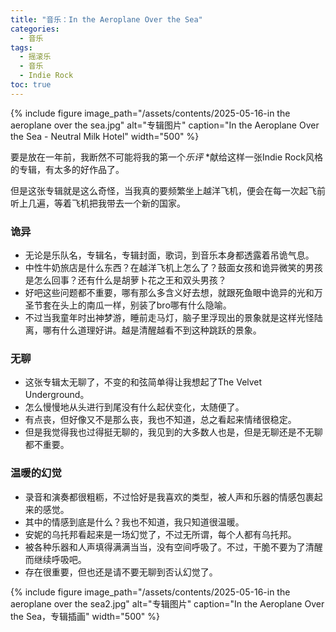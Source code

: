 ```yaml
---
title: "音乐：In the Aeroplane Over the Sea"
categories:
  - 音乐
tags:
  - 摇滚乐
  - 音乐
  - Indie Rock
toc: true
---
```

{% include figure 
   image_path="/assets/contents/2025-05-16-in the aeroplane over the sea.jpg" 
   alt="专辑图片"
   caption="In the Aeroplane Over the Sea - Neutral Milk Hotel" 
   width="500"
%}

要是放在一年前，我断然不可能将我的第一个*乐评* *献给这样一张Indie Rock风格的专辑，有太多的好作品了。

但是这张专辑就是这么奇怪，当我真的要频繁坐上越洋飞机，便会在每一次起飞前听上几遍，等着飞机把我带去一个新的国家。

### 诡异
* 无论是乐队名，专辑名，专辑封面，歌词，到音乐本身都透露着吊诡气息。
* 中性牛奶旅店是什么东西？在越洋飞机上怎么了？鼓面女孩和诡异微笑的男孩是怎么回事？还有什么是胡萝卜花之王和双头男孩？
* 好吧这些问题都不重要，哪有那么多含义好去想，就跟死鱼眼中诡异的光和万圣节套在头上的南瓜一样，别装了bro哪有什么隐喻。
* 不过当我童年时出神梦游，睡前走马灯，脑子里浮现出的景象就是这样光怪陆离，哪有什么道理好讲。越是清醒越看不到这种跳跃的景象。

### 无聊
* 这张专辑太无聊了，不变的和弦简单得让我想起了The Velvet Underground。
* 怎么慢慢地从头进行到尾没有什么起伏变化，太随便了。
* 有点丧，但好像又不是那么丧，我也不知道，总之看起来情绪很稳定。
* 但是我觉得我也过得挺无聊的，我见到的大多数人也是，但是无聊还是不无聊都不重要。

### 温暖的幻觉
* 录音和演奏都很粗粝，不过恰好是我喜欢的类型，被人声和乐器的情感包裹起来的感觉。
* 其中的情感到底是什么？我也不知道，我只知道很温暖。
* 安妮的乌托邦看起来是一场幻觉了，不过无所谓，每个人都有乌托邦。
* 被各种乐器和人声填得满满当当，没有空间呼吸了。不过，干脆不要为了清醒而继续呼吸吧。
* 存在很重要，但也还是请不要无聊到否认幻觉了。

{% include figure 
   image_path="/assets/contents/2025-05-16-in the aeroplane over the sea2.jpg" 
   alt="专辑图片"
   caption="In the Aeroplane Over the Sea，专辑插画" 
   width="500"
%}
